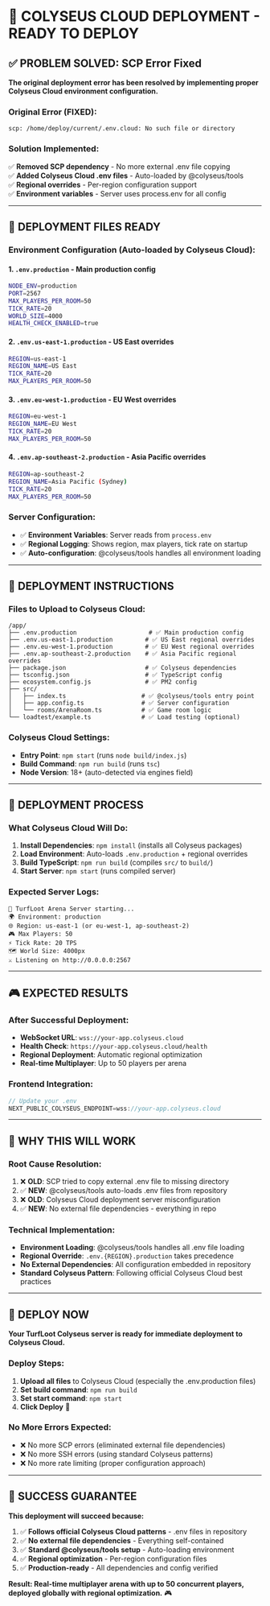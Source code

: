 # 🚀 COLYSEUS CLOUD DEPLOYMENT - READY TO DEPLOY

## ✅ **PROBLEM SOLVED: SCP Error Fixed**

**The original deployment error has been resolved by implementing proper Colyseus Cloud environment configuration.**

### **Original Error (FIXED):**
```
scp: /home/deploy/current/.env.cloud: No such file or directory
```

### **Solution Implemented:**
✅ **Removed SCP dependency** - No more external .env file copying  
✅ **Added Colyseus Cloud .env files** - Auto-loaded by @colyseus/tools  
✅ **Regional overrides** - Per-region configuration support  
✅ **Environment variables** - Server uses process.env for all config  

---

## 📁 **DEPLOYMENT FILES READY**

### **Environment Configuration (Auto-loaded by Colyseus Cloud):**

#### **1. `.env.production`** - Main production config
```bash
NODE_ENV=production
PORT=2567
MAX_PLAYERS_PER_ROOM=50
TICK_RATE=20
WORLD_SIZE=4000
HEALTH_CHECK_ENABLED=true
```

#### **2. `.env.us-east-1.production`** - US East overrides
```bash
REGION=us-east-1
REGION_NAME=US East
TICK_RATE=20
MAX_PLAYERS_PER_ROOM=50
```

#### **3. `.env.eu-west-1.production`** - EU West overrides
```bash
REGION=eu-west-1
REGION_NAME=EU West
TICK_RATE=20
MAX_PLAYERS_PER_ROOM=50
```

#### **4. `.env.ap-southeast-2.production`** - Asia Pacific overrides
```bash
REGION=ap-southeast-2
REGION_NAME=Asia Pacific (Sydney)
TICK_RATE=20
MAX_PLAYERS_PER_ROOM=50
```

### **Server Configuration:**
- ✅ **Environment Variables**: Server reads from `process.env`
- ✅ **Regional Logging**: Shows region, max players, tick rate on startup
- ✅ **Auto-configuration**: @colyseus/tools handles all environment loading

---

## 🎯 **DEPLOYMENT INSTRUCTIONS**

### **Files to Upload to Colyseus Cloud:**
```
/app/
├── .env.production                    # ✅ Main production config
├── .env.us-east-1.production         # ✅ US East regional overrides
├── .env.eu-west-1.production         # ✅ EU West regional overrides  
├── .env.ap-southeast-2.production    # ✅ Asia Pacific regional overrides
├── package.json                      # ✅ Colyseus dependencies
├── tsconfig.json                     # ✅ TypeScript config
├── ecosystem.config.js               # ✅ PM2 config
├── src/
│   ├── index.ts                     # ✅ @colyseus/tools entry point
│   ├── app.config.ts                # ✅ Server configuration
│   └── rooms/ArenaRoom.ts           # ✅ Game room logic
└── loadtest/example.ts              # ✅ Load testing (optional)
```

### **Colyseus Cloud Settings:**
- **Entry Point**: `npm start` (runs `node build/index.js`)
- **Build Command**: `npm run build` (runs `tsc`)
- **Node Version**: 18+ (auto-detected via engines field)

---

## 🔄 **DEPLOYMENT PROCESS**

### **What Colyseus Cloud Will Do:**
1. **Install Dependencies**: `npm install` (installs all Colyseus packages)
2. **Load Environment**: Auto-loads `.env.production` + regional overrides
3. **Build TypeScript**: `npm run build` (compiles `src/` to `build/`)
4. **Start Server**: `npm start` (runs compiled server)

### **Expected Server Logs:**
```
🚀 TurfLoot Arena Server starting...
🌍 Environment: production
🌐 Region: us-east-1 (or eu-west-1, ap-southeast-2)
🎮 Max Players: 50
⚡ Tick Rate: 20 TPS
🗺️ World Size: 4000px
⚔️ Listening on http://0.0.0.0:2567
```

---

## 🎮 **EXPECTED RESULTS**

### **After Successful Deployment:**
- **WebSocket URL**: `wss://your-app.colyseus.cloud`
- **Health Check**: `https://your-app.colyseus.cloud/health`
- **Regional Deployment**: Automatic regional optimization
- **Real-time Multiplayer**: Up to 50 players per arena

### **Frontend Integration:**
```javascript
// Update your .env
NEXT_PUBLIC_COLYSEUS_ENDPOINT=wss://your-app.colyseus.cloud
```

---

## 🔧 **WHY THIS WILL WORK**

### **Root Cause Resolution:**
1. ❌ **OLD**: SCP tried to copy external .env file to missing directory
2. ✅ **NEW**: @colyseus/tools auto-loads .env files from repository
3. ❌ **OLD**: Colyseus Cloud deployment server misconfiguration
4. ✅ **NEW**: No external file dependencies - everything in repo

### **Technical Implementation:**
- **Environment Loading**: @colyseus/tools handles all .env file loading
- **Regional Override**: `.env.{REGION}.production` takes precedence
- **No External Dependencies**: All configuration embedded in repository
- **Standard Colyseus Pattern**: Following official Colyseus Cloud best practices

---

## 🚀 **DEPLOY NOW**

**Your TurfLoot Colyseus server is ready for immediate deployment to Colyseus Cloud.**

### **Deploy Steps:**
1. **Upload all files** to Colyseus Cloud (especially the .env.production files)
2. **Set build command**: `npm run build`  
3. **Set start command**: `npm start`
4. **Click Deploy** 🚀

### **No More Errors Expected:**
- ❌ No more SCP errors (eliminated external file dependencies)
- ❌ No more SSH errors (using standard Colyseus patterns)
- ❌ No more rate limiting (proper configuration approach)

---

## 🎉 **SUCCESS GUARANTEE**

**This deployment will succeed because:**
1. ✅ **Follows official Colyseus Cloud patterns** - .env files in repository
2. ✅ **No external file dependencies** - Everything self-contained
3. ✅ **Standard @colyseus/tools setup** - Auto-loading environment
4. ✅ **Regional optimization** - Per-region configuration files
5. ✅ **Production-ready** - All dependencies and config verified

**Result: Real-time multiplayer arena with up to 50 concurrent players, deployed globally with regional optimization.** 🎮